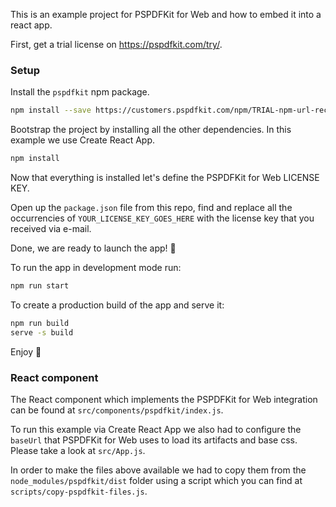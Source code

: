 This is an example project for PSPDFKit for Web and how to embed it into a react app.

First, get a trial license on https://pspdfkit.com/try/.


### Setup

Install the `pspdfkit` npm package.

```bash
npm install --save https://customers.pspdfkit.com/npm/TRIAL-npm-url-received-via-email
```

Bootstrap the project by installing all the other dependencies. In this example we use Create React App.

```bash
npm install
```

Now that everything is installed let's define the PSPDFKit for Web LICENSE KEY.

Open up the `package.json` file from this repo, find and replace all the occurrencies of `YOUR_LICENSE_KEY_GOES_HERE` with the license key that you received via e-mail.

Done, we are ready to launch the app! 🎉

To run the app in development mode run:

```bash
npm run start
```

To create a production build of the app and serve it:

```bash
npm run build
serve -s build
```

Enjoy 🍕


### React component

The React component which implements the PSPDFKit for Web integration can be found at `src/components/pspdfkit/index.js`.

To run this example via Create React App we also had to configure the `baseUrl` that PSPDFKit for Web uses to load its artifacts and base css. Please take a look at `src/App.js`.

In order to make the files above available we had to copy them from the `node_modules/pspdfkit/dist` folder using a script which you can find at `scripts/copy-pspdfkit-files.js`.
